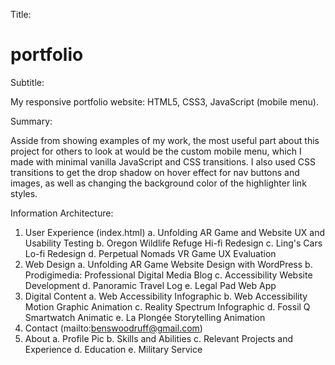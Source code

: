 Title:

# portfolio

Subtitle:

My responsive portfolio website: HTML5, CSS3, JavaScript (mobile menu). 

Summary:

Asside from showing examples of my work, the most useful part about this project for others to look at would be the custom mobile menu, which I made with minimal vanilla JavaScript and CSS transitions. I also used CSS transitions to get the drop shadow on hover effect for nav buttons and images, as well as changing the background color of the highlighter link styles. 

Information Architecture:

1. User Experience (index.html)
  a. Unfolding AR Game and Website UX and Usability Testing
  b. Oregon Wildlife Refuge Hi-fi Redesign
  c. Ling's Cars Lo-fi Redesign
  d. Perpetual Nomads VR Game UX Evaluation
2. Web Design
  a. Unfolding AR Game Website Design with WordPress
  b. Prodigimedia: Professional Digital Media Blog
  c. Accessibility Website Development
  d. Panoramic Travel Log
  e. Legal Pad Web App
3. Digital Content
  a. Web Accessibility Infographic
  b. Web Accessibility Motion Graphic Animation
  c. Reality Spectrum Infographic
  d. Fossil Q Smartwatch Animatic
  e. La Plongée Storytelling Animation
4. Contact (mailto:benswoodruff@gmail.com)
5. About
  a. Profile Pic
  b. Skills and Abilities
  c. Relevant Projects and Experience
  d. Education
  e. Military Service
